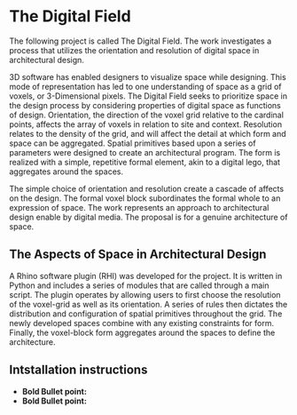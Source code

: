 # The Digital Field

The following project is called The Digital Field. The work investigates a process that utilizes the orientation and resolution of digital space in architectural design.

3D software has enabled designers to visualize space while designing. This mode of representation has led to one understanding of space as a grid of voxels, or 3-Dimensional pixels. The Digital Field seeks to prioritize space in the design process by considering properties of digital space as functions of design. Orientation, the direction of the voxel grid relative to the cardinal points, affects the array of voxels in relation to site and context. Resolution relates to the density of the grid, and will affect the detail at which form and space can be aggregated. Spatial primitives based upon a series of parameters were designed to create an architectural program. The form is realized with a simple, repetitive formal element, akin to a digital lego, that aggregates around the spaces. 

The simple choice of orientation and resolution create a cascade of affects on the design. The formal voxel block subordinates the formal whole to an expression of space. The work represents an approach to architectural design enable by digital media. The proposal is for a genuine architecture of space. 

## The Aspects of Space in Architectural Design

A Rhino software plugin (RHI) was developed for the project. It is written in Python and includes a series of modules that are called through a main script. The plugin operates by allowing users to first choose the resolution of the voxel-grid as well as its orientation. A series of rules then dictates the distribution and configuration of spatial primitives throughout the grid. The newly developed spaces combine with any existing constraints for form. Finally, the voxel-block form aggregates around the spaces to define the architecture.

## Intstallation instructions

- **Bold Bullet point:** 
- **Bold Bullet point:**
